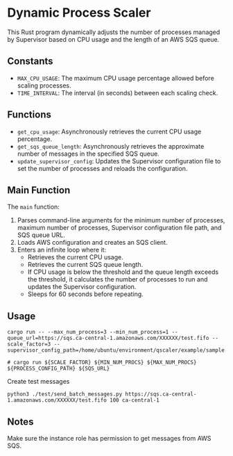 # Dynamic Process Scaler
This Rust program dynamically adjusts the number of processes managed by Supervisor based on CPU usage and the length of an AWS SQS queue.

## Constants
- `MAX_CPU_USAGE`: The maximum CPU usage percentage allowed before scaling processes.
- `TIME_INTERVAL`: The interval (in seconds) between each scaling check.

## Functions

- `get_cpu_usage`: Asynchronously retrieves the current CPU usage percentage.
- `get_sqs_queue_length`: Asynchronously retrieves the approximate number of messages in the specified SQS queue.
- `update_supervisor_config`: Updates the Supervisor configuration file to set the number of processes and reloads the configuration.

## Main Function

The `main` function:
1. Parses command-line arguments for the minimum number of processes, maximum number of processes, Supervisor configuration file path, and SQS queue URL.
2. Loads AWS configuration and creates an SQS client.
3. Enters an infinite loop where it:
    - Retrieves the current CPU usage.
    - Retrieves the current SQS queue length.
    - If CPU usage is below the threshold and the queue length exceeds the threshold, it calculates the number of processes to run and updates the Supervisor configuration.
    - Sleeps for 60 seconds before repeating.

## Usage
``` 
cargo run -- --max_num_process=3 --min_num_process=1 --queue_url=https://sqs.ca-central-1.amazonaws.com/XXXXXX/test.fifo --scale_factor=3 --supervisor_config_path=/home/ubuntu/environment/qscaler/example/sample.conf

# cargo run ${SCALE_FACTOR} ${MIN_NUM_PROCS} ${MAX_NUM_PROCS} ${PROCESS_CONFIG_PATH} ${SQS_URL}
```
Create test messages
```
python3 ./test/send_batch_messages.py https://sqs.ca-central-1.amazonaws.com/XXXXXX/test.fifo 100 ca-central-1
```


## Notes
Make sure the instance role has permission to get messages from AWS SQS.

